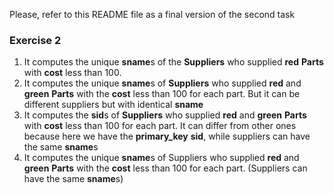 Please, refer to this README file as a final version of the second task

### Exercise 2
1. It computes the unique **sname**s of the **Suppliers** who supplied **red** **Parts** with **cost** less than 100.
2. It computes the unique **sname**s of **Suppliers** who supplied **red** and **green** **Parts** with the **cost** less than 100 for each part. But it can be different suppliers but with identical **sname**
3. It computes the **sid**s of **Suppliers** who supplied **red** and **green** **Parts** with **cost** less than 100 for each part.
  It can differ from other ones because here we have the **primary_key** **sid**, while suppliers can have the same **sname**s 
4. It computes the unique **sname**s of Suppliers who supplied **red** and **green** **Parts** with the **cost** less than 100 for each part. (Suppliers can have the same **sname**s)
